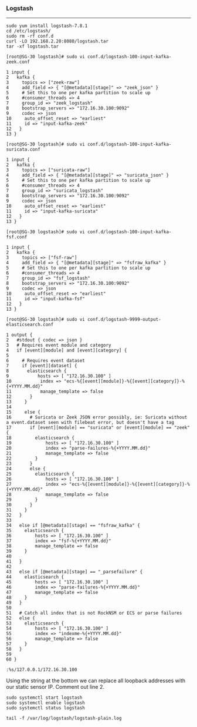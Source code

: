 ### Logstash
---
`sudo yum install logstash-7.8.1`  
`cd /etc/logstash/`  
`sudo rm -rf conf.d`  
`curl -LO 192.168.2.20:8080/logstash.tar`  
`tar -xf logstash.tar`  

`[root@SG-30 logstash]# sudo vi conf.d/logstash-100-input-kafka-zeek.conf`
```
1 input {
2   kafka {
3     topics => ["zeek-raw"]
4     add_field => { "[@metadata][stage]" => "zeek_json" }
5     # Set this to one per kafka partition to scale up
6     #consumer_threads => 4
7     group_id => "zeek_logstash"
8     bootstrap_servers => "172.16.30.100:9092"
9     codec => json
10     auto_offset_reset => "earliest"
11     id => "input-kafka-zeek"
12   }
13 }
```
`[root@SG-30 logstash]# sudo vi conf.d/logstash-100-input-kafka-suricata.conf`
```
1 input {
2   kafka {
3     topics => ["suricata-raw"]
4     add_field => { "[@metadata][stage]" => "suricata_json" }
5     # Set this to one per kafka partition to scale up
6     #consumer_threads => 4
7     group_id => "suricata_logstash"
8     bootstrap_servers => "172.16.30.100:9092"
9     codec => json
10     auto_offset_reset => "earliest"
11     id => "input-kafka-suricata"
12   }
13 }
```
`[root@SG-30 logstash]# sudo vi conf.d/logstash-100-input-kafka-fsf.conf`
```
1 input {
2   kafka {
3     topics => ["fsf-raw"]
4     add_field => { "[@metadata][stage]" => "fsfraw_kafka" }
5     # Set this to one per kafka partition to scale up
6     #consumer_threads => 4
7     group_id => "fsf_logstash"
8     bootstrap_servers => "172.16.30.100:9092"
9     codec => json
10     auto_offset_reset => "earliest"
11     id => "input-kafka-fsf"
12   }
13 }
```
`[root@SG-30 logstash]# sudo vi conf.d/logstash-9999-output-elasticsearch.conf`
```
1 output {
2   #stdout { codec => json }
3   # Requires event module and category
4   if [event][module] and [event][category] {
5
6     # Requires event dataset
7     if [event][dataset] {
8       elasticsearch {
9           hosts => [ "172.16.30.100" ]
10           index => "ecs-%{[event][module]}-%{[event][category]}-%{+YYYY.MM.dd}"
11           manage_template => false
12       }
13     }
14
15     else {
16       # Suricata or Zeek JSON error possibly, ie: Suricata without a event.dataset seen with filebeat error, but doesn't have a tag
17       if [event][module] == "suricata" or [event][module] == "zeek" {
18         elasticsearch {
19             hosts => [ "172.16.30.100" ]
20             index => "parse-failures-%{+YYYY.MM.dd}"
21             manage_template => false
22         }
23       }
24       else {
25         elasticsearch {
26             hosts => [ "172.16.30.100" ]
27             index => "ecs-%{[event][module]}-%{[event][category]}-%{+YYYY.MM.dd}"
28             manage_template => false
29         }
30       }
31     }
32   }
33
34   else if [@metadata][stage] == "fsfraw_kafka" {
35     elasticsearch {
36         hosts => [ "172.16.30.100" ]
37         index => "fsf-%{+YYYY.MM.dd}"
38         manage_template => false
39     }
40
41   }
42
43   else if [@metadata][stage] == "_parsefailure" {
44     elasticsearch {
45         hosts => [ "172.16.30.100" ]
46         index => "parse-failures-%{+YYYY.MM.dd}"
47         manage_template => false
48     }
49   }
50
51   # Catch all index that is not RockNSM or ECS or parse failures
52   else {
53     elasticsearch {
54         hosts => [ "172.16.30.100" ]
55         index => "indexme-%{+YYYY.MM.dd}"
56         manage_template => false
57     }
58   }
59
60 }
```

`:%s/127.0.0.1/172.16.30.100`  

Using the string at the bottom we can replace all loopback addresses with our static sensor IP. Comment out line 2.  

`sudo systemctl start logstash`  
`sudo systemctl enable logstash`  
`sudo systemctl status logstash`  

`tail -f /var/log/logstash/logstash-plain.log`
